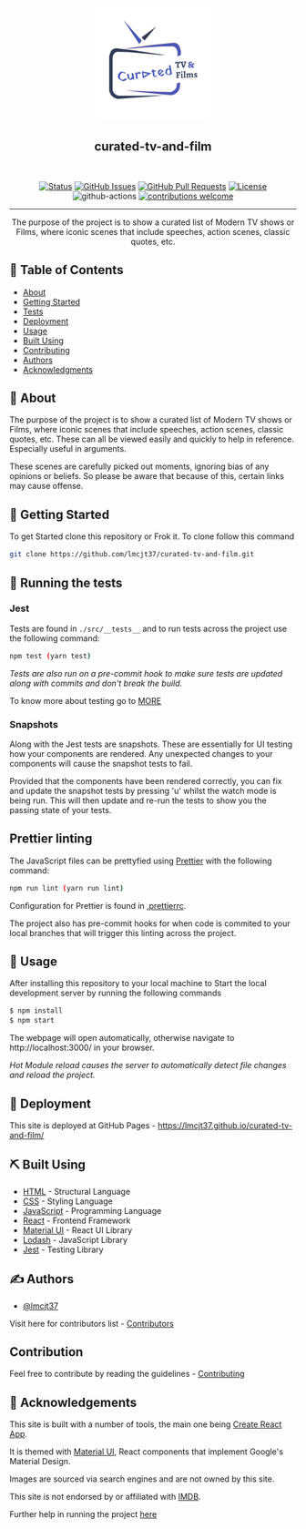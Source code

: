 <p align="center">
  <a href="https://lmcjt37.github.io/curated-tv-and-film/" rel="noopener">
 <img width=200px height=200px src="./public/assets/images/logo.png"></a>
</p>

<h2 align="center">curated-tv-and-film</h2>
<br>
<div align="center">

[![Status](https://img.shields.io/badge/status-active-success.svg)]()
[![GitHub Issues](https://img.shields.io/github/issues/kylelobo/The-Documentation-Compendium.svg)](https://github.com/lmcjt37/curated-tv-and-film/issues)
[![GitHub Pull Requests](https://img.shields.io/github/issues-pr/kylelobo/The-Documentation-Compendium.svg)](https://github.com/lmcjt37/curated-tv-and-film/pulls)
[![License](https://img.shields.io/badge/license-MIT-blue.svg)](/LICENSE)
![github-actions](https://github.com/lmcjt37/curated-tv-and-film/actions/workflows/ci.yml/badge.svg?branch=main) [![contributions welcome](https://img.shields.io/badge/contributions-welcome-brightgreen.svg?style=flat)](https://github.com/lmcjt37/curated-tv-and-film/issues)

</div>

---

<p align="center"> 
The purpose of the project is to show a curated list of Modern TV shows or Films, where iconic scenes that include speeches, action scenes, classic quotes, etc.
</p>

## 📝 Table of Contents

- [About](#about)
- [Getting Started](#getting_started)
- [Tests](#tests)
- [Deployment](#deployment)
- [Usage](#usage)
- [Built Using](#built_using)
- [Contributing](CONTRIBUTING.md)
- [Authors](#authors)
- [Acknowledgments](#acknowledgement)

## 🧐 About <a name = "about"></a>
The purpose of the project is to show a curated list of Modern TV shows or Films, where iconic scenes that include speeches, action scenes, classic quotes, etc. These can all be viewed easily and quickly to help in reference. Especially useful in arguments.

These scenes are carefully picked out moments, ignoring bias of any opinions or beliefs. So please be aware that because of this, certain links may cause offense.
<br>
## 🏁 Getting Started <a name = "getting_started"></a>
To get Started clone this repository or Frok it.
To clone follow this command
```sh
git clone https://github.com/lmcjt37/curated-tv-and-film.git
``` 

## 🔧 Running the tests <a name = "tests"></a>

### Jest

Tests are found in `./src/__tests__` and to run tests across the project use the following command:

```bash
npm test (yarn test)
```

_Tests are also run on a pre-commit hook to make sure tests are updated along with commits and don't break the build._

To know more about testing go to [MORE](MORE.md)

### Snapshots

Along with the Jest tests are snapshots. These are essentially for UI testing how your components are rendered. Any unexpected changes to your components will cause the snapshot tests to fail.

Provided that the components have been rendered correctly, you can fix and update the snapshot tests by pressing 'u' whilst the watch mode is being run. This will then update and re-run the tests to show you the passing state of your tests.

## Prettier linting

The JavaScript files can be prettyfied using [Prettier](https://github.com/prettier/prettier) with the following command:

```bash
npm run lint (yarn run lint)
```

Configuration for Prettier is found in [.prettierrc](.prettierrc).

The project also has pre-commit hooks for when code is commited to your local branches that will trigger this linting across the project.

## 🎈 Usage <a name="usage"></a>

After installing this repository to your local machine to Start the local development server by running the following commands
```sh
$ npm install 
$ npm start
```
The webpage will open automatically, otherwise navigate to http://localhost:3000/ in your browser.

_Hot Module reload causes the server to automatically detect file changes and reload the project._


## 🚀 Deployment <a name = "deployment"></a>

This site is deployed at GitHub Pages - https://lmcjt37.github.io/curated-tv-and-film/

## ⛏️ Built Using <a name = "built_using"></a>

- [HTML](https://www.w3schools.com/html/) - Structural Language
- [CSS](https://www.w3schools.com/css/) - Styling Language
- [JavaScript](https://www.w3schools.com/js/) - Programming Language
- [React](https://reactjs.org/) - Frontend Framework
- [Material UI](https://mui.com/) - React UI Library
- [Lodash](https://lodash.com/) - JavaScript Library
- [Jest](https://jestjs.io/) - Testing Library

## ✍️ Authors <a name = "authors"></a>

- [@lmcjt37](https://github.com/lmcjt37)

Visit here for contributors list - [Contributors](CONTRIBUTORS.md)

## Contribution

Feel free to contribute by reading the guidelines - [Contributing](CONTRIBUTING.md)

## 🎉 Acknowledgements <a name = "acknowledgement"></a>

This site is built with a number of tools, the main one being [Create React App](https://facebook.github.io/create-react-app/).

It is themed with [Material UI](https://material-ui.com/), React components that implement Google's Material Design.

Images are sourced via search engines and are not owned by this site.

This site is not endorsed by or affiliated with [IMDB](https://www.imdb.com/).

Further help in running the project [here](MORE.md)
